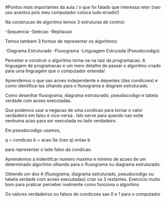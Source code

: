 #Pontos mais importantes da aula / o que foi falado que interessa reter (nao uso acentos pois meu computador coloca tudo errado!)

Na construcao de algoritmo temos 3 estruturas de control:

-Sequencia
-Selecao
-Repitacao

Temos tambem 3 formas de representar os algoritmos:

-Diagrama Estruturado
-Fluxograma
-Linguagem Estrurada (Pseudocodigo)

Perceber e construir o algoritmo torna-se na raiz da programacao. A linguagem de programacao e um mero detalhe de passar o 
algoritmo criado para uma linguagem que o computador entenda!

Aprendemos o que sao acoes independente e depentes (das condicoes) e como identifica-las olhando para o fluxograma e
diagram estruturado.

Como desenhar fluxograma, diagrama estruturado, pseudocodigo e tabela verdade com acoes executadas.

Que podemos usar a negacao de uma condicao para tornar o valor verdadeiro em falso e vice-versa . Isto serve para quando
nao exite nenhuma acao para ser executada no lado verdadeiro. 

Em pseudocodigo usamos,

q = condicao 
b = acao
Se (nao q) entao
             b

para representar o lado falso da condicao.

Aprendemos a indentifcar numero maximo e minimo de acoes de um determinado algortimo olhando para o fluxograma ou diagrama
estruturado.

Obtendo um dos 4 (fluxograma, diagrama estruturado, pseudocodigo ou tabela verdade com acoes executadas) criar os 3
restantes. Exercicio muito bom para praticar  perceber realmente como funciona o algoritmo

Os valores verdadeiros ou falsos de condicoes sao 0 e 1 para o computador